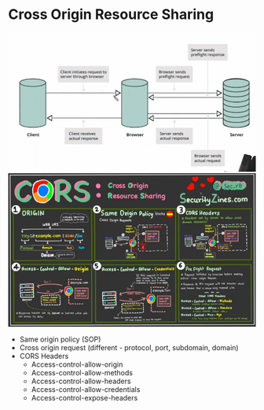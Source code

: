 # Cross Origin Resource Sharing

![CORS](../images/cors-1.png)
![CORS](../images/cors-2.png)

- Same origin policy (SOP)
- Cross origin request (different - protocol, port, subdomain, domain)
- CORS Headers
  - Access-control-allow-origin
  - Access-control-allow-methods
  - Access-control-allow-headers
  - Access-control-allow-credentials
  - Access-control-expose-headers
